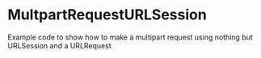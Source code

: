 # MultpartRequestURLSession
Example code to show how to make a multipart request using nothing but URLSession and a URLRequest
